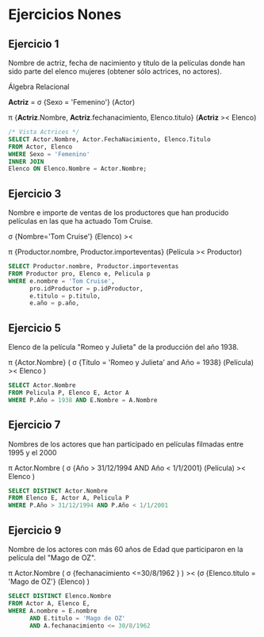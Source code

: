 # Ejercicios Nones

## Ejercicio 1

Nombre de actriz, fecha de nacimiento y título de la películas donde han sido parte del elenco mujeres (obtener sólo actrices, no actores).

Álgebra Relacional

**Actriz** = &sigma; {Sexo = 'Femenino'} (Actor)

&pi; {**Actriz**.Nombre, **Actriz**.fechanacimiento, Elenco.titulo} (**Actriz** >< Elenco)

```sql
/* Vista Actrices */
SELECT Actor.Nombre, Actor.FechaNacimiento, Elenco.Titulo
FROM Actor, Elenco
WHERE Sexo = 'Femenino'
INNER JOIN
Elenco ON Elenco.Nombre = Actor.Nombre;

```

## Ejercicio 3

Nombre e importe de ventas de los productores que han producido películas en las que ha actuado Tom Cruise.

&sigma; {Nombre='Tom Cruise'} (Elenco) ><

&pi; {Productor.nombre, Productor.importeventas} (Película >< Productor)

```sql
SELECT Productor.nombre, Productor.importeventas
FROM Productor pro, Elenco e, Pelicula p
WHERE e.nombre = 'Tom Cruise', 
      pro.idProductor = p.idProductor,
      e.titulo = p.titulo,
      e.año = p.año,
```

## Ejercicio 5

Elenco de la película "Romeo y Julieta" de la producción del año 1938.

&pi; {Actor.Nombre} ( &sigma; {Título = 'Romeo y Julieta' and Año = 1938} (Película) >< Elenco )

```SQL
SELECT Actor.Nombre
FROM Pelicula P, Elenco E, Actor A
WHERE P.Año = 1938 AND E.Nombre = A.Nombre
```

## Ejercicio 7

Nombres de los actores que han participado en películas filmadas entre 1995 y el 2000

&pi; Actor.Nombre ( &sigma; {Año > 31/12/1994 AND Año < 1/1/2001} (Película) >< Elenco )

```SQL
SELECT DISTINCT Actor.Nombre
FROM Elenco E, Actor A, Pelicula P
WHERE P.Año > 31/12/1994 AND P.Año < 1/1/2001
```

## Ejercicio 9

Nombre de los actores con más 60 años de Edad que participaron en la película del "Mago de OZ".

&pi; Actor.Nombre ( &sigma; {fechanacimiento <=30/8/1962 } ) >< (&sigma; {Elenco.título = 'Mago de OZ'} (Elenco) )

```SQL
SELECT DISTINCT Elenco.Nombre
FROM Actor A, Elenco E,
WHERE A.nombre = E.nombre 
      AND E.titulo = 'Mago de OZ'
      AND A.fechanacimiento <= 30/8/1962
```